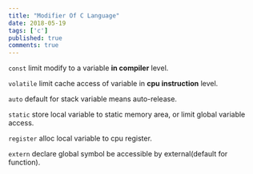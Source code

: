 ```yaml
---
title: "Modifier Of C Language"
date: 2018-05-19
tags: ['c']
published: true
comments: true
---
```


`const` limit modify to a variable **in compiler** level.

`volatile` limit cache access of variable in **cpu instruction** level.

`auto` default for stack variable means auto-release.

`static` store local variable to static memory area, or limit global variable access.

`register` alloc local variable to cpu register.

`extern` declare global symbol be accessible by external(default for function).
